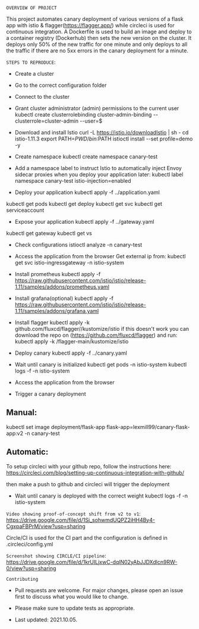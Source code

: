 `OVERVIEW OF PROJECT`    

This project automates canary deployment of various versions of a flask app with istio & flagger(https://flagger.app/) while circleci is used for continuous integration. A Dockerfile is used to build an image and deploy to a container registry (Dockerhub) then sets the new version on the cluster. It deploys only 50% of the new traffic for one minute and only deploys to all the traffic if there are no 5xx errors in the canary deployment for a minute.


`STEPS TO REPRODUCE`:

- Create a cluster 

- Go to the correct configuration folder

- Connect to the cluster 

- Grant cluster administrator (admin) permissions to the current user
kubectl create clusterrolebinding cluster-admin-binding --clusterrole=cluster-admin --user=$

- Download and install Istio
curl -L https://istio.io/downloadIstio | sh -
cd istio-1.11.3
export PATH=$PWD/bin:$PATH
istioctl install --set profile=demo -y

- Create namespace 
kubectl create namespace canary-test

- Add a namespace label to instruct Istio to automatically inject Envoy sidecar proxies when you deploy your application later:
kubectl label namespace canary-test istio-injection=enabled

- Deploy your application
kubectl apply -f ../application.yaml

kubectl get pods
kubectl get deploy
kubectl get svc
kubectl get serviceaccount

- Expose your application
kubectl apply -f ../gateway.yaml

kubectl get gateway
kubectl get vs

- Check configurations
istioctl analyze -n canary-test

- Access the application from the browser
Get external ip from:
kubectl get svc istio-ingressgateway -n istio-system

- Install prometheus
kubectl apply -f https://raw.githubusercontent.com/istio/istio/release-1.11/samples/addons/prometheus.yaml

- Install grafana(optional)
kubectl apply -f https://raw.githubusercontent.com/istio/istio/release-1.11/samples/addons/grafana.yaml

- Install flagger
kubectl apply -k github.com/fluxcd/flagger//kustomize/istio if this doesn't work you can download the repo on (https://github.com/fluxcd/flagger) and run: kubectl apply -k <path-to-file>/flagger-main/kustomize/istio

- Deploy canary
kubectl apply -f ../canary.yaml

- Wait until canary is initialized 
kubectl get pods -n istio-system 
kubectl logs -f <flagger-remaining-pod-name> -n istio-system

- Access the application from the browser

- Trigger a canary deployment
## Manual:
kubectl set image deployment/flask-app flask-app=lexmill99/canary-flask-app:v2 -n canary-test

## Automatic:
To setup circleci with your github repo, follow the instructions here: https://circleci.com/blog/setting-up-continuous-integration-with-github/

then make a push to github and circleci will trigger the deployment

- Wait until canary is deployed with the correct weight 
kubectl logs -f <flagger-remaining-pod-name> -n istio-system


`Video showing proof-of-concept shift from v2 to v1`:
https://drive.google.com/file/d/1Sj_sohwmdUQPZ2iHH4By4-CgxpaFBPrM/view?usp=sharing

Circle/CI is used for the CI part and the configuration is defined in .circleci/config.yml


`Screenshot showing CIRCLE/CI pipeline`:
https://drive.google.com/file/d/1krUILjxwC-dqlN02yAbJJDXdlcn9RW-0/view?usp=sharing


`Contributing`
- Pull requests are welcome. For major changes, please open an issue first to discuss what you would like to change.

- Please make sure to update tests as appropriate.

- Last updated: 2021.10.05.